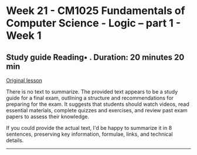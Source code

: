 # Week 21 - CM1025 Fundamentals of Computer Science - Logic – part 1 - Week 1

## Study guide Reading• . Duration: 20 minutes 20 min

[Original lesson](https://www.coursera.org/learn/uol-fundamentals-of-computer-science/supplement/FPBsZ/study-guide)

There is no text to summarize. The provided text appears to be a study guide for a final exam, outlining a structure and recommendations for preparing for the exam. It suggests that students should watch videos, read essential materials, complete quizzes and exercises, and review past exam papers to assess their knowledge.

If you could provide the actual text, I'd be happy to summarize it in 8 sentences, preserving key information, formulae, links, and technical details.

---

